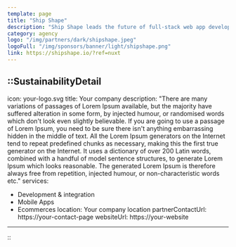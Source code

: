 ```yaml
---
template: page
title: "Ship Shape"
description: "Ship Shape leads the future of full-stack web app development. Their clients work with them because they are a one-stop boutique firm with over 25+ years combined experience - from full-stack engineering, to front-end to back-end design and more."
category: agency
logo: "/img/partners/dark/shipshape.jpeg"
logoFull: "/img/sponsors/banner/light/shipshape.png"
link: https://shipshape.io/?ref=nuxt
---
```

<!-- Leave the icon prop as is, the Nuxt team will replace it -->
::SustainabilityDetail
---
icon: your-logo.svg
title: Your company
description: "There are many variations of passages of Lorem Ipsum available, but the majority have suffered alteration in some form, by injected humour, or randomised words which don't look even slightly believable. If you are going to use a passage of Lorem Ipsum, you need to be sure there isn't anything embarrassing hidden in the middle of text. All the Lorem Ipsum generators on the Internet tend to repeat predefined chunks as necessary, making this the first true generator on the Internet. It uses a dictionary of over 200 Latin words, combined with a handful of model sentence structures, to generate Lorem Ipsum which looks reasonable. The generated Lorem Ipsum is therefore always free from repetition, injected humour, or non-characteristic words etc."
services:
  - Development & integration
  - Mobile Apps
  - Ecommerces
location: Your company location
partnerContactUrl: https://your-contact-page
websiteUrl: https://your-website
---
::
